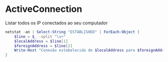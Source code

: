 <h1>ActiveConnection</h1>

Listar todos os IP conectados ao seu computador
```ps1
netstat -an | Select-String "ESTABLISHED" | ForEach-Object {
    $line = $_ -split "\s+"
    $localAddress = $line[1]
    $foreignAddress = $line[2]
    Write-Host "Conexão estabelecida de $localAddress para $foreignAddress"
}

